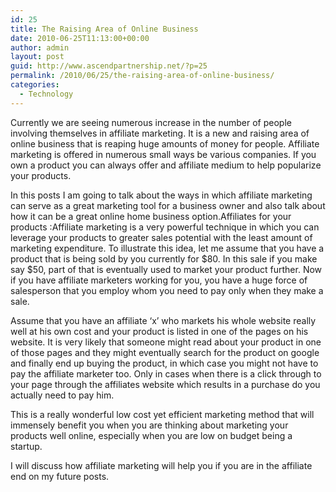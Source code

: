 ```yaml
---
id: 25
title: The Raising Area of Online Business
date: 2010-06-25T11:13:00+00:00
author: admin
layout: post
guid: http://www.ascendpartnership.net/?p=25
permalink: /2010/06/25/the-raising-area-of-online-business/
categories:
  - Technology
---
```

Currently we are seeing numerous increase in the number of people involving themselves in affiliate marketing. It is a new and raising area of online business that is reaping huge amounts of money for people. Affiliate marketing is offered in numerous small ways be various companies. If you own a product you can always offer and affiliate medium to help popularize your products.

In this posts I am going to talk about the ways in which affiliate marketing can serve as a great marketing tool for a business owner and also talk about how it can be a great online home business option.Affiliates for your products :Affiliate marketing is a very powerful technique in which you can leverage your products to greater sales potential with the least amount of marketing expenditure. To illustrate this idea, let me assume that you have a product that is being sold by you currently for $80. In this sale if you make say $50, part of that is eventually used to market your product further. Now if you have affiliate marketers working for you, you have a huge force of salesperson that you employ whom you need to pay only when they make a sale.

Assume that you have an affiliate &#8216;x&#8217; who markets his whole website really well at his own cost and your product is listed in one of the pages on his website. It is very likely that someone might read about your product in one of those pages and they might eventually search for the product on google and finally end up buying the product, in which case you might not have to pay the affiliate marketer too. Only in cases when there is a click through to your page through the affiliates website which results in a purchase do you actually need to pay him.

This is a really wonderful low cost yet efficient marketing method that will immensely benefit you when you are thinking about marketing your products well online, especially when you are low on budget being a startup.

I will discuss how affiliate marketing will help you if you are in the affiliate end on my future posts.